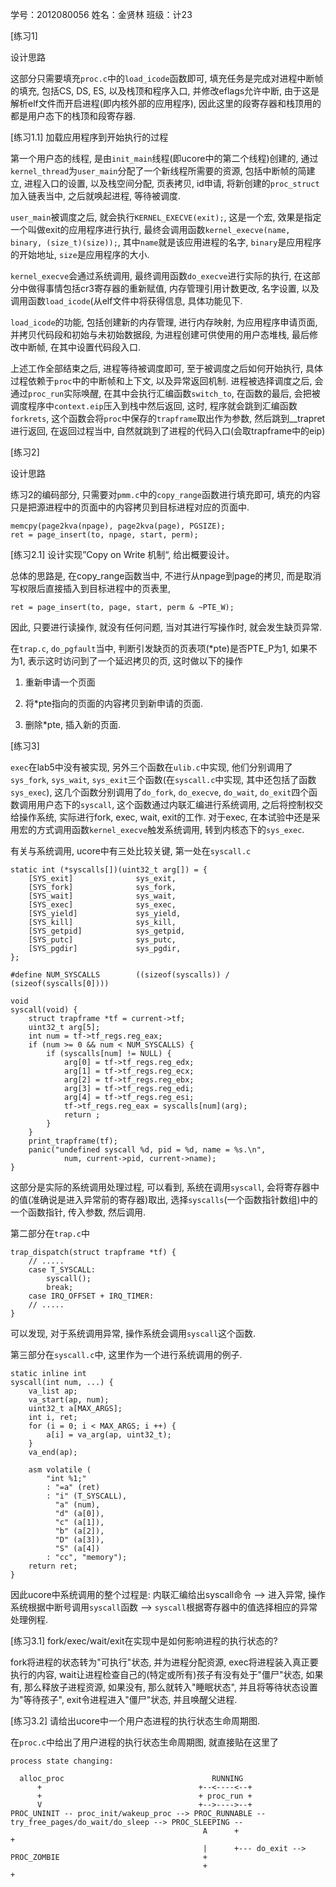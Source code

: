  学号：2012080056 姓名：金贤林 班级：计23

[练习1]

设计思路

这部分只需要填充`proc.c`中的`load_icode`函数即可, 填充任务是完成对进程中断帧的填充, 包括CS, DS, ES, 以及栈顶和程序入口, 并修改eflags允许中断, 由于这是解析elf文件而开启进程(即内核外部的应用程序), 因此这里的段寄存器和栈顶用的都是用户态下的栈顶和段寄存器. 

[练习1.1] 加载应用程序到开始执行的过程

第一个用户态的线程, 是由`init_main`线程(即ucore中的第二个线程)创建的, 通过`kernel_thread`为`user_main`分配了一个新线程所需要的资源, 包括中断帧的简建立, 进程入口的设置, 以及栈空间分配, 页表拷贝, id申请, 将新创建的`proc_struct`加入链表当中, 之后就唤起进程, 等待被调度. 

`user_main`被调度之后, 就会执行`KERNEL_EXECVE(exit);`, 这是一个宏, 效果是指定一个叫做exit的应用程序进行执行, 最终会调用函数`kernel_execve(name, binary, (size_t)(size));`, 其中`name`就是该应用进程的名字, `binary`是应用程序的开始地址, `size`是应用程序的大小. 

`kernel_execve`会通过系统调用, 最终调用函数`do_execve`进行实际的执行, 在这部分中做得事情包括cr3寄存器的重新赋值, 内存管理引用计数更改, 名字设置, 以及调用函数`load_icode`(从elf文件中将获得信息, 具体功能见下. 

`load_icode`的功能, 包括创建新的内存管理, 进行内存映射, 为应用程序申请页面, 并拷贝代码段和初始与未初始数据段, 为进程创建可供使用的用户态堆栈, 最后修改中断帧, 在其中设置代码段入口. 

上述工作全部结束之后, 进程等待被调度即可, 至于被调度之后如何开始执行, 具体过程依赖于`proc`中的中断帧和上下文, 以及异常返回机制. 进程被选择调度之后, 会通过`proc_run`实际唤醒, 在其中会执行汇编函数`switch_to`, 在函数的最后, 会把被调度程序中`context.eip`压入到栈中然后返回, 这时, 程序就会跳到汇编函数`forkrets`, 这个函数会将`proc`中保存的`trapframe`取出作为参数, 然后跳到__trapret进行返回, 在返回过程当中, 自然就跳到了进程的代码入口(会取trapframe中的eip)

[练习2]

设计思路

练习2的编码部分, 只需要对`pmm.c`中的`copy_range`函数进行填充即可, 填充的内容只是把源进程中的页面中的内容拷贝到目标进程对应的页面中. 

```
memcpy(page2kva(npage), page2kva(page), PGSIZE);
ret = page_insert(to, npage, start, perm);
```

[练习2.1] 设计实现”Copy on Write 机制“, 给出概要设计。

总体的思路是, 在copy_range函数当中, 不进行从npage到page的拷贝, 而是取消写权限后直接插入到目标进程中的页表里, 

```
ret = page_insert(to, page, start, perm & ~PTE_W);
```

因此, 只要进行读操作, 就没有任何问题, 当对其进行写操作时, 就会发生缺页异常. 

在`trap.c`, `do_pgfault`当中, 判断引发缺页的页表项(*pte)是否PTE_P为1, 如果不为1, 表示这时访问到了一个延迟拷贝的页, 这时做以下的操作

1. 重新申请一个页面

2. 将*pte指向的页面的内容拷贝到新申请的页面. 

3. 删除*pte, 插入新的页面. 

[练习3]


`exec`在lab5中没有被实现, 另外三个函数在`ulib.c`中实现, 他们分别调用了`sys_fork`, `sys_wait`, `sys_exit`三个函数(在`syscall.c`中实现, 其中还包括了函数`sys_exec`), 这几个函数分别调用了`do_fork`, `do_execve`, `do_wait`, `do_exit`四个函数调用用户态下的`syscall`, 这个函数通过内联汇编进行系统调用, 之后将控制权交给操作系统, 实际进行fork, exec, wait, exit的工作. 对于exec, 在本试验中还是采用宏的方式调用函数`kernel_execve`触发系统调用, 转到内核态下的`sys_exec`.

有关与系统调用, ucore中有三处比较关键, 第一处在`syscall.c`

```
static int (*syscalls[])(uint32_t arg[]) = {
    [SYS_exit]              sys_exit,
    [SYS_fork]              sys_fork,
    [SYS_wait]              sys_wait,
    [SYS_exec]              sys_exec,
    [SYS_yield]             sys_yield,
    [SYS_kill]              sys_kill,
    [SYS_getpid]            sys_getpid,
    [SYS_putc]              sys_putc,
    [SYS_pgdir]             sys_pgdir,
};

#define NUM_SYSCALLS        ((sizeof(syscalls)) / (sizeof(syscalls[0])))

void
syscall(void) {
    struct trapframe *tf = current->tf;
    uint32_t arg[5];
    int num = tf->tf_regs.reg_eax;
    if (num >= 0 && num < NUM_SYSCALLS) {
        if (syscalls[num] != NULL) {
            arg[0] = tf->tf_regs.reg_edx;
            arg[1] = tf->tf_regs.reg_ecx;
            arg[2] = tf->tf_regs.reg_ebx;
            arg[3] = tf->tf_regs.reg_edi;
            arg[4] = tf->tf_regs.reg_esi;
            tf->tf_regs.reg_eax = syscalls[num](arg);
            return ;
        }
    }
    print_trapframe(tf);
    panic("undefined syscall %d, pid = %d, name = %s.\n",
            num, current->pid, current->name);
}
```

这部分是实际的系统调用处理过程, 可以看到, 系统在调用`syscall`, 会将寄存器中的值(准确说是进入异常前的寄存器)取出, 选择`syscalls`(一个函数指针数组)中的一个函数指针, 传入参数, 然后调用. 

第二部分在`trap.c`中

```
trap_dispatch(struct trapframe *tf) {
    // .....
    case T_SYSCALL:
        syscall();
        break;
    case IRQ_OFFSET + IRQ_TIMER:
    // .....
}
```

可以发现, 对于系统调用异常, 操作系统会调用`syscall`这个函数. 

第三部分在`syscall.c`中, 这里作为一个进行系统调用的例子. 

```
static inline int
syscall(int num, ...) {
    va_list ap;
    va_start(ap, num);
    uint32_t a[MAX_ARGS];
    int i, ret;
    for (i = 0; i < MAX_ARGS; i ++) {
        a[i] = va_arg(ap, uint32_t);
    }
    va_end(ap);

    asm volatile (
        "int %1;"
        : "=a" (ret)
        : "i" (T_SYSCALL),
          "a" (num),
          "d" (a[0]),
          "c" (a[1]),
          "b" (a[2]),
          "D" (a[3]),
          "S" (a[4])
        : "cc", "memory");
    return ret;
}
```

因此ucore中系统调用的整个过程是: 内联汇编给出syscall命令 --> 进入异常, 操作系统根据中断号调用`syscall`函数 --> `syscall`根据寄存器中的值选择相应的异常处理例程. 

[练习3.1] fork/exec/wait/exit在实现中是如何影响进程的执行状态的?

fork将进程的状态转为"可执行"状态, 并为进程分配资源, exec将进程装入真正要执行的内容, wait让进程检查自己的(特定或所有)孩子有没有处于"僵尸"状态, 如果有, 那么释放子进程资源, 如果没有, 那么就转入"睡眠状态", 并且将等待状态设置为"等待孩子", exit令进程进入"僵尸"状态, 并且唤醒父进程. 

[练习3.2] 请给出ucore中一个用户态进程的执行状态生命周期图.

 在`proc.c`中给出了用户进程的执行状态生命周期图, 就直接贴在这里了
 
```
process state changing:

  alloc_proc                                 RUNNING
      +                                   +--<----<--+
      +                                   + proc_run +
      V                                   +-->---->--+
PROC_UNINIT -- proc_init/wakeup_proc --> PROC_RUNNABLE -- try_free_pages/do_wait/do_sleep --> PROC_SLEEPING --
                                           A      +                                                           +
                                           |      +--- do_exit --> PROC_ZOMBIE                                +
                                           +                                                                  +
```
 